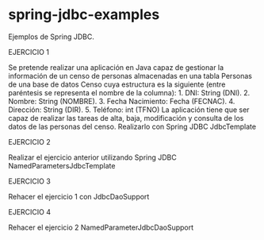 # spring-jdbc-examples
Ejemplos de Spring JDBC.


EJERCICIO 1

Se pretende realizar una aplicación en Java capaz de gestionar la información de un censo de personas almacenadas en una tabla Personas de una base de datos Censo cuya estructura es la siguiente (entre paréntesis se representa el nombre de la columna):
	1. DNI: String (DNI).
	2. Nombre: String (NOMBRE).
	3. Fecha Nacimiento: Fecha (FECNAC).
	4. Dirección: String (DIR).
	5. Teléfono: int (TFNO)
La aplicación tiene que ser capaz de realizar las tareas de alta, baja, modificación y consulta de los datos de las personas del censo.
Realizarlo con Spring JDBC JdbcTemplate


EJERCICIO 2

Realizar el ejercicio anterior utilizando Spring JDBC NamedParametersJdbcTemplate


EJERCICIO 3

Rehacer el ejercicio 1 con JdbcDaoSupport


EJERCICIO 4

Rehacer el ejercicio 2 NamedParameterJdbcDaoSupport
